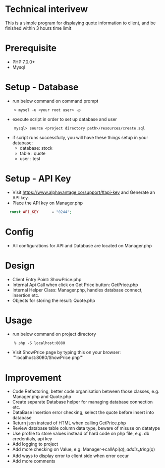 # Technical interivew
This is a simple program for displaying quote information to client, and be finished within 3 hours time limit 

# Prerequisite
- PHP 7.0.0+
- Mysql

# Setup - Database
- run below command on command prompt
```SELinux
	> mysql -u <your root user> -p
```
- execute script in order to set up database and user
```SELinux
	mysql> source <project directory path>/resources/create.sql
```
- if script runs successfully, you will have these things setup in your database:
	- database: stock
	- table   : quote
	- user    : test

# Setup - API Key
- Visit https://www.alphavantage.co/support/#api-key and Generate an API key.
- Place the API key on Manager.php
```Php
  const API_KEY      = "0244";
```

# Config
- All configurations for API and Database are located on Manager.php

# Design
- Client Entry Point: ShowPrice.php
- Internal Api Call when click on Get Price button: GetPrice.php
- Internal Helper Class: Manager.php, handles database connect, insertion etc.
- Objects for storing the result: Quote.php

# Usage
- run below command on project directory
```SELinux
	% php -S localhost:8080
```
- Visit ShowPrice page by typing this on your browser: '''localhost:8080/ShowPrice.php'''

# Improvement
- Code Refactoring, better code organisation between those classes, e.g. Manager.php and Quote.php
- Create separate Database helper for managing database connection etc.
- DataBase insertion error checking, select the quote before insert into database
- Return json instead of HTML when calling GetPrice.php
- Review database table column data type, beware of misuse on datatype
- Use profile to store values instead of hard code on php file, e.g. db 
  credentials, api key
- Add logging to project
- Add more checking on Value, e.g: Manager->callApi($q), add is_string($q)
- Add ways to display error to client side when error occur
- Add more comments
